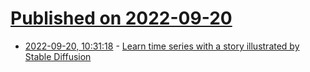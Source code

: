 # [Published on 2022-09-20](index.md)

* [2022-09-20, 10:31:18](https://lobste.rs/s/adnjib/learn_time_series_with_story_illustrated) - [Learn time series with a story illustrated by Stable Diffusion](https://tigyog.app/d/L-8D8R2yeXLY/r/an-everyday-look-at-time-series)
